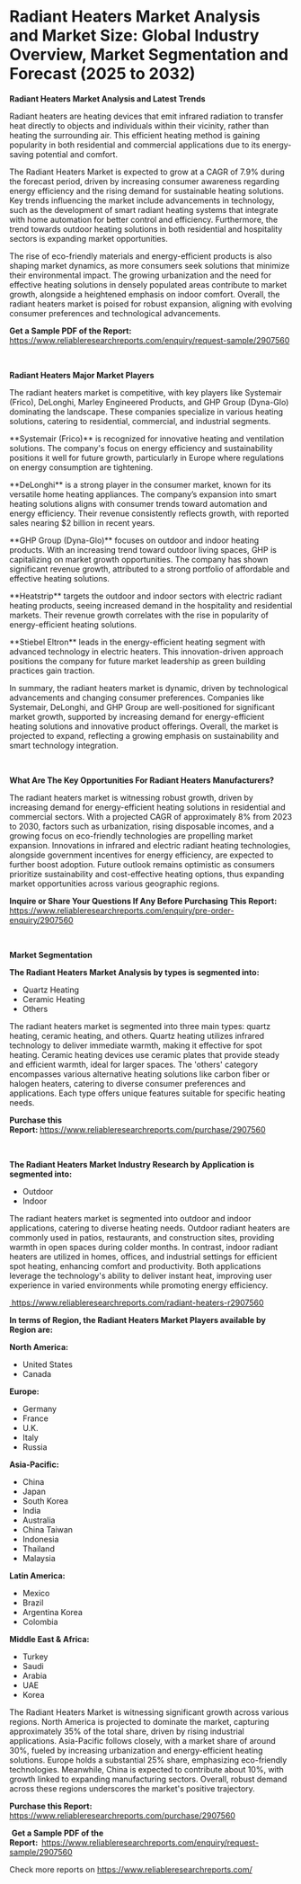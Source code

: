 <p><h1>Radiant Heaters Market Analysis and Market Size: Global Industry Overview, Market Segmentation and Forecast (2025 to 2032)</h1></p><p><strong>Radiant Heaters Market Analysis and Latest Trends</strong></p>
<p><p>Radiant heaters are heating devices that emit infrared radiation to transfer heat directly to objects and individuals within their vicinity, rather than heating the surrounding air. This efficient heating method is gaining popularity in both residential and commercial applications due to its energy-saving potential and comfort.</p><p>The Radiant Heaters Market is expected to grow at a CAGR of 7.9% during the forecast period, driven by increasing consumer awareness regarding energy efficiency and the rising demand for sustainable heating solutions. Key trends influencing the market include advancements in technology, such as the development of smart radiant heating systems that integrate with home automation for better control and efficiency. Furthermore, the trend towards outdoor heating solutions in both residential and hospitality sectors is expanding market opportunities.</p><p>The rise of eco-friendly materials and energy-efficient products is also shaping market dynamics, as more consumers seek solutions that minimize their environmental impact. The growing urbanization and the need for effective heating solutions in densely populated areas contribute to market growth, alongside a heightened emphasis on indoor comfort. Overall, the radiant heaters market is poised for robust expansion, aligning with evolving consumer preferences and technological advancements.</p></p>
<p><strong>Get a Sample PDF of the Report:&nbsp;</strong> <a href="https://www.reliableresearchreports.com/enquiry/request-sample/2907560?utm_campaign=2098&utm_medium=2&utm_source=Github&utm_content=ia&utm_term=12032025&utm_id=radiant-heaters">https://www.reliableresearchreports.com/enquiry/request-sample/2907560</a></p>
<p>&nbsp;</p>
<p><strong>Radiant Heaters Major Market Players</strong></p>
<p><p>The radiant heaters market is competitive, with key players like Systemair (Frico), DeLonghi, Marley Engineered Products, and GHP Group (Dyna-Glo) dominating the landscape. These companies specialize in various heating solutions, catering to residential, commercial, and industrial segments.</p><p>**Systemair (Frico)** is recognized for innovative heating and ventilation solutions. The company's focus on energy efficiency and sustainability positions it well for future growth, particularly in Europe where regulations on energy consumption are tightening.</p><p>**DeLonghi** is a strong player in the consumer market, known for its versatile home heating appliances. The company’s expansion into smart heating solutions aligns with consumer trends toward automation and energy efficiency. Their revenue consistently reflects growth, with reported sales nearing $2 billion in recent years.</p><p>**GHP Group (Dyna-Glo)** focuses on outdoor and indoor heating products. With an increasing trend toward outdoor living spaces, GHP is capitalizing on market growth opportunities. The company has shown significant revenue growth, attributed to a strong portfolio of affordable and effective heating solutions.</p><p>**Heatstrip** targets the outdoor and indoor sectors with electric radiant heating products, seeing increased demand in the hospitality and residential markets. Their revenue growth correlates with the rise in popularity of energy-efficient heating solutions.</p><p>**Stiebel Eltron** leads in the energy-efficient heating segment with advanced technology in electric heaters. This innovation-driven approach positions the company for future market leadership as green building practices gain traction.</p><p>In summary, the radiant heaters market is dynamic, driven by technological advancements and changing consumer preferences. Companies like Systemair, DeLonghi, and GHP Group are well-positioned for significant market growth, supported by increasing demand for energy-efficient heating solutions and innovative product offerings. Overall, the market is projected to expand, reflecting a growing emphasis on sustainability and smart technology integration.</p></p>
<p>&nbsp;</p>
<p><strong>What Are The Key Opportunities For Radiant Heaters Manufacturers?</strong></p>
<p><p>The radiant heaters market is witnessing robust growth, driven by increasing demand for energy-efficient heating solutions in residential and commercial sectors. With a projected CAGR of approximately 8% from 2023 to 2030, factors such as urbanization, rising disposable incomes, and a growing focus on eco-friendly technologies are propelling market expansion. Innovations in infrared and electric radiant heating technologies, alongside government incentives for energy efficiency, are expected to further boost adoption. Future outlook remains optimistic as consumers prioritize sustainability and cost-effective heating options, thus expanding market opportunities across various geographic regions.</p></p>
<p><strong>Inquire or Share Your Questions If Any Before Purchasing This Report:</strong> <a href="https://www.reliableresearchreports.com/enquiry/pre-order-enquiry/2907560?utm_campaign=2098&utm_medium=2&utm_source=Github&utm_content=ia&utm_term=12032025&utm_id=radiant-heaters">https://www.reliableresearchreports.com/enquiry/pre-order-enquiry/2907560</a></p>
<p>&nbsp;</p>
<p><strong>Market Segmentation</strong></p>
<p><strong>The Radiant Heaters Market Analysis by types is segmented into:</strong></p>
<p><ul><li>Quartz Heating</li><li>Ceramic Heating</li><li>Others</li></ul></p>
<p><p>The radiant heaters market is segmented into three main types: quartz heating, ceramic heating, and others. Quartz heating utilizes infrared technology to deliver immediate warmth, making it effective for spot heating. Ceramic heating devices use ceramic plates that provide steady and efficient warmth, ideal for larger spaces. The 'others' category encompasses various alternative heating solutions like carbon fiber or halogen heaters, catering to diverse consumer preferences and applications. Each type offers unique features suitable for specific heating needs.</p></p>
<p><strong>Purchase this Report:&nbsp;</strong><a href="https://www.reliableresearchreports.com/purchase/2907560?utm_campaign=2098&utm_medium=2&utm_source=Github&utm_content=ia&utm_term=12032025&utm_id=radiant-heaters">https://www.reliableresearchreports.com/purchase/2907560</a></p>
<p>&nbsp;</p>
<p><strong>The Radiant Heaters Market Industry Research by Application is segmented into:</strong></p>
<p><ul><li>Outdoor</li><li>Indoor</li></ul></p>
<p><p>The radiant heaters market is segmented into outdoor and indoor applications, catering to diverse heating needs. Outdoor radiant heaters are commonly used in patios, restaurants, and construction sites, providing warmth in open spaces during colder months. In contrast, indoor radiant heaters are utilized in homes, offices, and industrial settings for efficient spot heating, enhancing comfort and productivity. Both applications leverage the technology's ability to deliver instant heat, improving user experience in varied environments while promoting energy efficiency.</p></p>
<p><a href="https://www.reliableresearchreports.com/radiant-heaters-r2907560?utm_campaign=2098&utm_medium=2&utm_source=Github&utm_content=ia&utm_term=12032025&utm_id=radiant-heaters">&nbsp;https://www.reliableresearchreports.com/radiant-heaters-r2907560</a></p>
<p><strong>In terms of Region, the Radiant Heaters Market Players available by Region are:</strong></p>
<p>
    <p> <strong> North America: </strong>
        <ul>
            <li>United States</li>
            <li>Canada</li>
        </ul>
        </p> 
    <p> <strong> Europe: </strong>
        <ul>
            <li>Germany</li>
            <li>France</li>
            <li>U.K.</li>
            <li>Italy</li>
            <li>Russia</li>
        </ul>
        </p> 
    <p> <strong> Asia-Pacific: </strong>
        <ul>
            <li>China</li>
            <li>Japan</li>
            <li>South Korea</li>
            <li>India</li>
            <li>Australia</li>
            <li>China Taiwan</li>
            <li>Indonesia</li>
            <li>Thailand</li>
            <li>Malaysia</li>
        </ul>
        </p> 
    <p> <strong> Latin America: </strong>
        <ul>
            <li>Mexico</li>
            <li>Brazil</li>
            <li>Argentina Korea</li>
            <li>Colombia</li>
        </ul>
        </p> 
    <p> <strong> Middle East & Africa: </strong>
        <ul>
            <li>Turkey</li>
            <li>Saudi</li>
            <li>Arabia</li>
            <li>UAE</li>
            <li>Korea</li>
        </ul>
    </p>
    </p>
<p><p>The Radiant Heaters Market is witnessing significant growth across various regions. North America is projected to dominate the market, capturing approximately 35% of the total share, driven by rising industrial applications. Asia-Pacific follows closely, with a market share of around 30%, fueled by increasing urbanization and energy-efficient heating solutions. Europe holds a substantial 25% share, emphasizing eco-friendly technologies. Meanwhile, China is expected to contribute about 10%, with growth linked to expanding manufacturing sectors. Overall, robust demand across these regions underscores the market's positive trajectory.</p></p>
<p><strong>Purchase this Report: </strong><a href="https://www.reliableresearchreports.com/purchase/2907560?utm_campaign=2098&utm_medium=2&utm_source=Github&utm_content=ia&utm_term=12032025&utm_id=radiant-heaters">https://www.reliableresearchreports.com/purchase/2907560</a></p>
<p>&nbsp;<strong>Get a Sample PDF of the Report:&nbsp;&nbsp;</strong><a href="https://www.reliableresearchreports.com/enquiry/request-sample/2907560?utm_campaign=2098&utm_medium=2&utm_source=Github&utm_content=ia&utm_term=12032025&utm_id=radiant-heaters">https://www.reliableresearchreports.com/enquiry/request-sample/2907560</a></p>
<p><strong></strong></p>
<p>Check more reports on <a href="https://www.reliableresearchreports.com/?utm_campaign=2098&utm_medium=2&utm_source=Github&utm_content=ia&utm_term=12032025&utm_id=radiant-heaters">https://www.reliableresearchreports.com/</a></p>